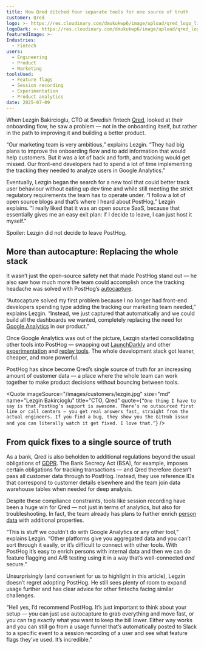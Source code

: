 ```yaml
---
title: How Qred ditched four separate tools for one source of truth
customer: Qred
logo: >- https://res.cloudinary.com/dmukukwp6/image/upload/qred_logo_light_24ad1306ee.png
logoDark: >- https://res.cloudinary.com/dmukukwp6/image/upload/qred_logo_dark_de17dafa9c.png
featuredImage: >-
Industries:
  - Fintech
users:
  - Engineering
  - Product
  - Marketing
toolsUsed:
  - Feature flags
  - Session recording
  - Experimentation
  - Product analytics
date: 2025-07-09
---
```

When Lezgin Bakircioglu, CTO at Swedish fintech [Qred](https://www.qred.se/en), looked at their onboarding flow, he saw a problem — not in the onboarding itself, but rather in the path to improving it and building a better product. 

“Our marketing team is very ambitious,” explains Lezgin. “They had big plans to improve the onboarding flow and to add information that would help customers. But it was a lot of back and forth, and tracking would get missed. Our front-end developers had to spend a lot of time implementing the tracking they needed to analyze users in Google Analytics.”

Eventually, Lezgin began the search for a new tool that could better track user behaviour without eating up dev time and while still meeting the strict regulatory requirements the team has to operate under. 
“I follow a lot of open source blogs and that’s where I heard about PostHog,” Lezgin explains. “I really liked that it was an open source SaaS, because that essentially gives me an easy exit plan: if I decide to leave, I can just host it myself.”

Spoiler: Lezgin did not decide to leave PostHog.

## More than autocapture: Replacing the whole stack
It wasn’t just the open-source safety net that made PostHog stand out — he also saw how much more the team could accomplish once the tracking headache was solved with PostHog’s [autocapture](/docs/product-analytics/autocapture).

“Autocapture solved my first problem because I no longer had front-end developers spending type adding the tracking our marketing team needed,” explains Lezgin. “Instead, we just captured that automatically and we could build all the dashboards we wanted, completely replacing the need for [Google Analytics](/blog/posthog-vs-ga4) in our product.”

Once Google Analytics was out of the picture, Lezgin started consolidating other tools into PostHog — swapping out [LaunchDarkly](/blog/posthog-vs-launchdarkly) and other [experimentation](/experiments) and [replay tools](/session-replay). The whole development stack got leaner, cheaper, and more powerful. 

PostHog has since become Qred’s single source of truth for an increasing amount of customer data — a place where the whole team can work together to make product decisions without bouncing between tools.

<BorderWrapper> <Quote imageSource="/images/customers/lezgin.jpg" size="md" name="Lezgin Bakircioglu" title="CTO, Qred" quote={`“One thing I have to say is that PostHog’s support is awesome. There’s no outsourced first line or call centers — you get real answers fast, straight from the actual engineers. If you find a bug, they show you the GitHub issue and you can literally watch it get fixed. I love that.”`} /> </BorderWrapper>

## From quick fixes to a single source of truth
As a bank, Qred is also beholden to additional regulations beyond the usual obligations of [GDPR](/docs/privacy/gdpr-compliance). The Bank Secrecy Act (BSA), for example, imposes certain obligations for tracking transactions — and Qred therefore doesn’t pass all customer data through to PostHog. Instead, they use reference IDs that correspond to customer details elsewhere and the team join data warehouse tables when needed for deep analysis. 

Despite these compliance constraints, tools like session recording have been a huge win for Qred — not just in terms of analytics, but also for troubleshooting. In fact, the team already has plans to further enrich [person data](/docs/data/persons) with additional properties.

“This is stuff we couldn’t do with Google Analytics or any other tool,” explains Lezgin. “Other platforms give you aggregated data and you can’t sort through it easily, or it’s difficult to connect with other tools. With PostHog it’s easy to enrich persons with internal data and then we can do feature flagging and A/B testing using it in a way that’s well-connected _and_ secure.”

Unsurprisingly (and convenient for us to highlight in this article), Legzin doesn’t regret adopting PostHog. He still sees plenty of room to expand usage further and has clear advice for other fintechs facing similar challenges.

“Hell yes, I’d recommend PostHog. It’s just important to think about your setup — you can just use autocapture to grab everything and move fast, or you can tag exactly what you want to keep the bill lower. Either way works and you can still go from a usage funnel that’s automatically posted to Slack to a specific event to a session recording of a user and see what feature flags they’ve used. It’s incredible.”

